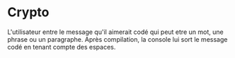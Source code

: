 # Crypto
L'utilisateur entre le message qu'il aimerait codé qui peut etre un mot, une phrase ou un paragraphe.
Après compilation, la console lui sort le message codé en tenant compte des espaces.
